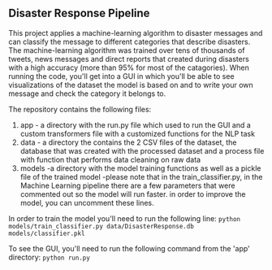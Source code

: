 ## Disaster Response Pipeline
This project applies a machine-learning algorithm to disaster messages and can classify the message to different categories that describe disasters. The machine-learning algorithm was trained over tens of thousands of tweets, news messages and direct reports that created during disasters with a high accuracy (more than 95% for most of the catagories). When running the code, you'll get into a GUI in which you'll be able to see visualizations of the dataset the model is based on and to write your own message and check the category it belongs to.

The repository contains the following files:
1. app - a directory with the run.py file which used to run the GUI and a custom transformers file with a customized functions for the NLP task
2. data - a directory the contains the 2 CSV files of the dataset, the database that was created with the processed dataset and a process file with function that performs data cleaning on raw data
3. models -a directory with the model training functions as well as a pickle file of the trained model
-please note that in the train_classifier.py, in the Machine Learning pipeline there are a few parameters that were commented out so the model will run faster. in order to improve the model, you can uncomment these lines.

In order to train the model you'll need to run the following line:
`python models/train_classifier.py data/DisasterResponse.db models/classifier.pkl`

To see the GUI, you'll need to run the following command from the 'app' directory:
`python run.py`


